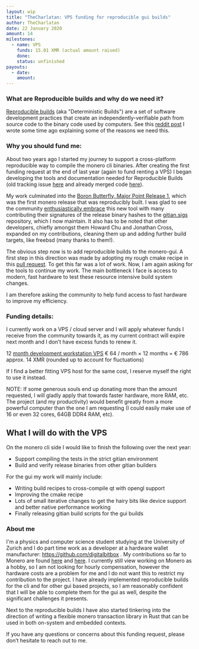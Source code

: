 ```yaml
---
layout: wip
title: "TheCharlatan: VPS funding for reproducible gui builds"
author: TheCharlatan
date: 22 January 2020
amount: 14
milestones:
  - name: VPS
    funds: 15.01 XMR (actual amount raised)
    done:
    status: unfinished
payouts:
  - date:
    amount:
---
```

### What are Reproducible builds and why do we need it?

[Reproducible builds](https://reproducible-builds.org/) (aka "Deterministic Builds") are a set of software development practices that create an independently-verifiable path from source code to the binary code used by computers. 
See this [reddit post](https://www.reddit.com/r/Monero/comments/9wojxi/the_watering_hole_attack_and_some_points_on/) I wrote some time ago explaining some of the reasons we need this. 

### Why you should fund me:

About two years ago I started my journey to support a cross-platform reproducible way to compile the monero cli binaries. After creating the first funding request at the end of last year (again to fund renting a VPS) I began developing the tools and documentation needed for Reproducible Builds (old tracking issue [here](https://github.com/monero-project/monero/issues/2641) and already merged code [here](https://github.com/monero-project/monero/commits?author=TheCharlatan)). 

My work culminated into the [Boron Butterfly, Major Point Release 1](https://github.com/monero-project/monero/releases/tag/v0.14.1.0), which was the first monero release that was reproducibly built. I was glad to see the community [enthusiastically embrace](https://www.reddit.com/r/Monero/comments/c0l7tj/cli_v01410_has_been_tagged/) this new tool with many contributing their signatures of the release binary hashes to the [gitian.sigs](https://github.com/monero-project/gitian.sigs) repository, which I now maintain. It also has to be noted that other developers, chiefly amongst them Howard Chu and Jonathan Cross, expanded on my contributions, cleaning them up and adding further build targets, like freebsd (many thanks to them!).

The obvious step now is to add reproducible builds to the monero-gui. A first step in this direction was made by adopting my rough cmake recipe in this [pull request](https://github.com/monero-project/monero-gui/pull/2404). To get this far was a lot of work. Now, I am again asking for the tools to continue my work. The main bottleneck I face is access to modern, fast hardware to test these resource intensive build system changes.

I am therefore asking the community to help fund access to fast hardware to improve my efficiency.

### Funding details:

I currently work on a VPS / cloud server and I will apply whatever funds I receive from the community towards it, as my current contract will expire next month and I don’t have excess funds to renew it.

12  [month development workstation VPS](https://www.worldstream.nl/en/dedicated/custom/order/HP_ProLiant_DL360_2x_Intel_Xeon_E5620_2_40GHz?config_token=42d84460e0f0af36d72fb0e07ba5b181) 
€ 64 / month × 12 months = € 786 approx. 14 XMR (rounded up to account for fluctuations)

If I find a better fitting VPS host for the same cost, I reserve myself the right to use it instead.

NOTE: If some generous souls end up donating more than the amount requested, I will gladly apply that towards faster hardware, more RAM, etc.  The project (and my productivity) would benefit greatly from a more powerful computer than the one I am requesting (I could easily make use of 16 or even 32 cores, 64GB DDR4 RAM, etc).

## What I will do with the VPS

On the monero cli side I would like to finish the following over the next year:
* Support compiling the tests in the strict gitian environment
* Build and verify release binaries from other gitian builders

For the gui my work will mainly include:

* Writing build recipes to cross-compile qt with opengl support
* Improving the cmake recipe
* Lots of small iterative changes to get the hairy bits like device support and better native performance working
* Finally releasing gitian build scripts for the gui builds

### About me

I'm a physics and computer science student studying at the University of Zurich and I do part time work as a developer at a hardware wallet manufacturer: https://github.com/digitalbitbox . My contributions so far to Monero are found [here](https://github.com/monero-project/monero/commits?author=TheCharlatan) and [here](https://github.com/monero-project/monero-gui/commits?author=TheCharlatan). I currently still view working on Monero as a hobby, so I am not looking for hourly compensation, however the hardware costs are a problem for me and I do not want this to restrict my contribution to the project. I have already implemented reproducible builds for the cli and for other gui based projects, so I am reasonably confident that I will be able to complete them for the gui as well, despite the significant challenges it presents.

Next to the reproducible builds I have also started tinkering into the direction of writing a flexible monero transaction library in Rust that can be used in both on-system and embedded contexts.

If you have any questions or concerns about this funding request, please don’t hesitate to reach out to me.
